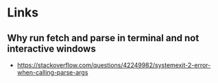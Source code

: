 # Links 

## Why run fetch and parse in terminal and not interactive windows 
- https://stackoverflow.com/questions/42249982/systemexit-2-error-when-calling-parse-args

## 